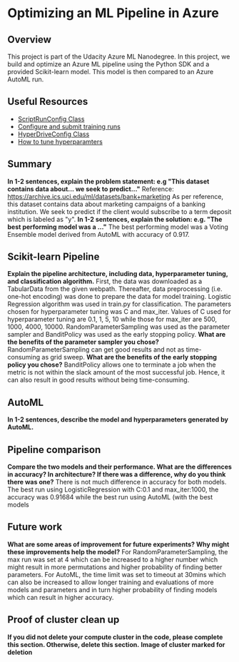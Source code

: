 # Optimizing an ML Pipeline in Azure

## Overview
This project is part of the Udacity Azure ML Nanodegree.
In this project, we build and optimize an Azure ML pipeline using the Python SDK and a provided Scikit-learn model.
This model is then compared to an Azure AutoML run.

## Useful Resources
- [ScriptRunConfig Class](https://docs.microsoft.com/en-us/python/api/azureml-core/azureml.core.scriptrunconfig?view=azure-ml-py)
- [Configure and submit training runs](https://docs.microsoft.com/en-us/azure/machine-learning/how-to-set-up-training-targets)
- [HyperDriveConfig Class](https://docs.microsoft.com/en-us/python/api/azureml-train-core/azureml.train.hyperdrive.hyperdriveconfig?view=azure-ml-py)
- [How to tune hyperparamters](https://docs.microsoft.com/en-us/azure/machine-learning/how-to-tune-hyperparameters)


## Summary
**In 1-2 sentences, explain the problem statement: e.g "This dataset contains data about... we seek to predict..."**
Reference: https://archive.ics.uci.edu/ml/datasets/bank+marketing
As per reference, this dataset contains data about marketing campaigns of a banking institution. We seek to predict if the client would subscribe to a term deposit which is labeled as "y".
**In 1-2 sentences, explain the solution: e.g. "The best performing model was a ..."**
The best performing model was a Voting Ensemble model derived from AutoML with accuracy of 0.917.
## Scikit-learn Pipeline
**Explain the pipeline architecture, including data, hyperparameter tuning, and classification algorithm.**
First, the data was downloaded as a TabularData from the given webpath. Thereafter, data preprocessing (i.e. one-hot encoding) was done to prepare the data for model training. Logistic Regression algorithm was used in train.py for classification. The parameters chosen for hyperparameter tuning was C and max_iter. Values of C used for hyperparameter tuning are 0.1, 1, 5, 10 while those for max_iter are 500, 1000, 4000, 10000. RandomParameterSampling was used as the parameter sampler and BanditPolicy was used as the early stopping policy. 
**What are the benefits of the parameter sampler you chose?**
RandomParameterSampling can get good results and not as time-consuming as grid sweep.
**What are the benefits of the early stopping policy you chose?**
BanditPolicy allows one to terminate a job when the metric is not within the slack amount of the most successful job. Hence, it can also result in good results without being time-consuming.
## AutoML
**In 1-2 sentences, describe the model and hyperparameters generated by AutoML.**

## Pipeline comparison
**Compare the two models and their performance. What are the differences in accuracy? In architecture? If there was a difference, why do you think there was one?**
There is not much difference in accuracy for both models. The best run using LogisticRegression with C:0.1 and max_iter:1000, the accuracy was 0.91684 while the best run using AutoML (with the best models 
## Future work
**What are some areas of improvement for future experiments? Why might these improvements help the model?**
For RandomParameterSampling, the max run was set at 4 which can be increased to a higher number which might result in more permutations and higher probability of finding better parameters. 
For AutoML, the time limit was set to timeout at 30mins which can also be increased to allow longer training and evaluations of more models and parameters and in turn higher probability of finding models which can result in higher accuracy. 
## Proof of cluster clean up
**If you did not delete your compute cluster in the code, please complete this section. Otherwise, delete this section.**
**Image of cluster marked for deletion**
